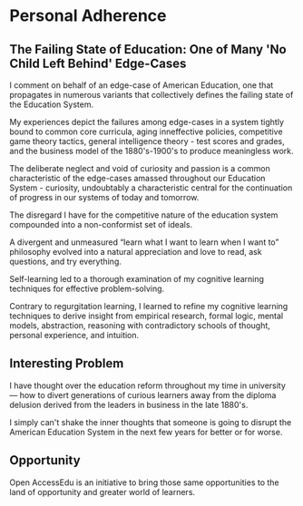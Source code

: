 # Personal Adherence

## The Failing State of Education: One of Many 'No Child Left Behind' Edge-Cases

I comment on behalf of an edge-case of American Education, one that propagates in numerous variants that collectively defines the failing state of the Education System.

My experiences depict the failures among edge-cases in a system tightly bound to common core curricula, aging inneffective policies, competitive game theory tactics, general intelligence theory - test scores and grades, and the business model of the 1880's-1900's to produce meaningless work.

The deliberate neglect and void of curiosity and passion is a common characteristic of the edge-cases amassed throughout our Education System - curiosity, undoubtably a characteristic central for the continuation of progress in our systems of today and tomorrow.

The disregard I have for the competitive nature of the education system compounded into a non-conformist set of ideals.

A divergent and unmeasured “learn what I want to learn when I want to” philosophy evolved into a natural appreciation and love to read, ask questions, and try everything.

Self-learning led to a thorough examination of my cognitive learning techniques for effective problem-solving.

Contrary to regurgitation learning, I learned to refine my cognitive learning techniques to derive insight from empirical research, formal logic, mental models, abstraction, reasoning with contradictory schools of thought, personal experience, and intuition.

## Interesting Problem

I have thought over the education reform throughout my time in university — how to divert generations of curious learners away from the diploma delusion derived from the leaders in business in the late 1880's.

I simply can't shake the inner thoughts that someone is going to disrupt the American Education System in the next few years for better or for worse.

## Opportunity

Open AccessEdu is an initiative to bring those same opportunities to the land of opportunity and greater world of learners.

